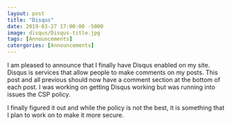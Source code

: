 ```yaml
---
layout: post
title: "Disqus"
date: 2019-03-27 17:00:00 -5000
image: disqus/Disqus-title.jpg
tags: [Announcements]
catergories: [Announcements]
---
```

I am pleased to announce that I finally have Disqus enabled on my site. Disqus is services that allow people to make comments on my posts. This post and all previous should now have a comment section at the bottom of each post. I was working on getting Disqus working but was running into issues the CSP policy.  

I finally figured it out and while the policy is not the best, it is something that I plan to work on to make it more secure.
